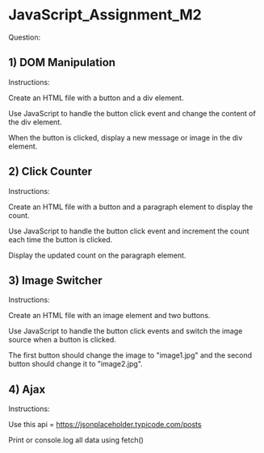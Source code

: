 # JavaScript_Assignment_M2

Question:

## 1) DOM Manipulation

  Instructions:
  
  Create an HTML file with a button and a div element.
  
  Use JavaScript to handle the button click event and change the content of the div element.
  
  When the button is clicked, display a new message or image in the div element.

## 2) Click Counter

  Instructions:
  
  Create an HTML file with a button and a paragraph element to display the count.
  
  Use JavaScript to handle the button click event and increment the count each time the button is clicked.
  
  Display the updated count on the paragraph element.


## 3) Image Switcher

  Instructions:
  
  Create an HTML file with an image element and two buttons.
  
  Use JavaScript to handle the button click events and switch the image source when a button is clicked.
  
  The first button should change the image to "image1.jpg" and the second button should change it to "image2.jpg".



## 4) Ajax

Instructions: 

  Use this api = https://jsonplaceholder.typicode.com/posts
  
  Print or console.log all data using fetch()


